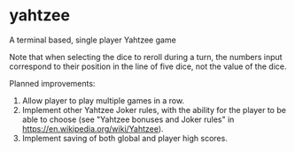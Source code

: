 # yahtzee
A terminal based, single player Yahtzee game

Note that when selecting the dice to reroll during a turn, the numbers input correspond to their position in the line of five dice, not the value of the dice.

Planned improvements:

1. Allow player to play multiple games in a row.
2. Implement other Yahtzee Joker rules, with the ability for the player to be able to choose 
   (see "Yahtzee bonuses and Joker rules" in https://en.wikipedia.org/wiki/Yahtzee).
3. Implement saving of both global and player high scores. 

